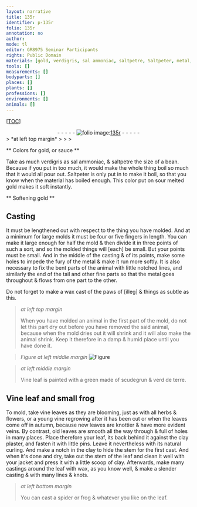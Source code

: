 ```yaml
---
layout: narrative
title: 135r
identifier: p-135r
folio: 135r
annotation: no
author:
mode: tl
editor: GR8975 Seminar Participants
rights: Public Domain
materials: [gold, verdigris, sal ammoniac, saltpetre, Saltpeter, metal, leaf, scudegrun, verd de terre, Vine leaf, frog, vine leaves, herbs, flowers, vine, leaves, clay plaster, wax]
tools: []
measurements: []
bodyparts: []
places: []
plants: []
professions: []
environments: []
animals: []
---
```


<p><a href="{{ site.baseurl }}/diplomatic/">[TOC]</a></p><div class="folio" align="center">- - - - - <a href="http://gallica.bnf.fr/ark:/12148/btv1b10500001g/f275.item.r=" target="_blank"><img src="https://cu-mkp.github.io/2017-workshop-edition/assets/photo-icon.png" alt="folio image: " style="display:inline-block; margin-bottom:-3px;"/>135r</a> - - - - - </div>  
> *at left top margin*
> 
> 
>   

** Colors for <span class="m">gold</span>, or sauce **

 
 Take as much <span class="m">verdigris</span> as <span class="m">sal ammoniac</span>, & <span class="m">saltpetre</span> the size of a bean. Because if you put in too much, it would make the whole thing boil so much that it would all pour out. <span class="m">Saltpeter</span> is only put in to make it boil, so that you know when the material has boiled enough. This color put on sour melted <span class="m">gold</span> makes it soft instantly.
  

** Softening <span class="m">gold</span> **

 
 
  

## Casting

 
 It must be lengthened out with respect to the thing you have molded. And at a minimum for large molds it must be four or five fingers in length. You can make it large enough for half the mold & then divide it in three points of such a sort, and so the molded things will [each] be small. But your points must be small. And in the middle of the casting & of its points, make some holes to impede the fury of the <span class="m">metal</span> & make it run more softly. It is also necessary to fix the bent parts of the animal with little notched lines, and similarly the end of the tail and other fine parts so that the <span class="m">metal</span> goes throughout & flows from one part to the other.
 
 Do not forget to make a wax cast of the paws of [illeg] & things as subtle as this.
 
> *at left top margin*
> 
> 
>   When you have molded an animal in the first part of the mold, do not let this part dry out before you have removed the said animal, because when the mold dries out it will shrink and it will also make the animal shrink. Keep it therefore in a damp & humid place until you have done it.
 
> *Figure*
> *at left middle margin*
> <a href="https://drive.google.com/open?id=0B9-oNrvWdlO5U3BqOGxwTHNPeVk" target="_blank"><img src="https://cu-mkp.github.io/GR8975-edition/assets/photo-icon.png" alt="Figure" style="display:inline-block; margin-bottom:-3px;"/></a>
 
> *at left middle margin*
> 
> 
>   Vine <span class="m">leaf</span> is painted with a green made of <span class="m">scudegrun</span> & <span class="m">verd de terre</span>.
 
 
  

## <span class="m">Vine leaf</span> and small <span class="m">frog</span>

 
 To mold, take <span class="m">vine leaves</span> as they are blooming, just as with all <span class="m">herbs</span> & <span class="m">flowers</span>, or a young <span class="m">vine</span> regrowing after it has been cut or when the leaves come off in autumn, because new <span class="m">leaves</span> are knottier & have more evident veins. By contrast, old <span class="m">leaves</span> are smooth all the way through & full of holes in many places. Place therefore your <span class="m">leaf</span>, its back behind it against the <span class="m">clay plaster</span>, and fasten it with little pins. Leave it nevertheless with its natural curling. And make a notch in the clay to hide the stem for the first cast. And when it's done and dry, take out the stem of the <span class="m">leaf</span> and clean it well with your jacket and press it with a little scoop of clay. Afterwards, make many castings around the <span class="m">leaf</span> with <span class="m">wax</span>, as you know well, & make a slender casting & with many lines & knots.
 
> *at left bottom margin*
> 
> 
>   You can cast a spider or frog & whatever you like on the leaf.
 
